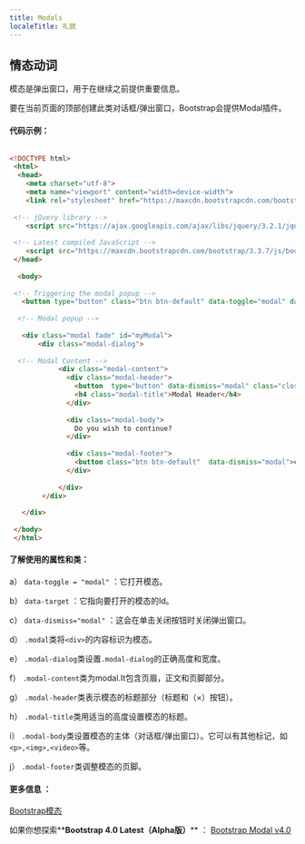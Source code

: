 ```yaml
---
title: Modals
localeTitle: 礼貌
---
```

## 情态动词

模态是弹出窗口，用于在继续之前提供重要信息。

要在当前页面的顶部创建此类对话框/弹出窗口，Bootstrap会提供Modal插件。

#### 代码示例：

```html

<!DOCTYPE html> 
 <html> 
  <head> 
    <meta charset="utf-8"> 
    <meta name="viewport" content="width=device-width"> 
    <link rel="stylesheet" href="https://maxcdn.bootstrapcdn.com/bootstrap/3.3.7/css/bootstrap.min.css"> 
 
 <!-- jQuery library --> 
    <script src="https://ajax.googleapis.com/ajax/libs/jquery/3.2.1/jquery.min.js"></script> 
 
 <!-- Latest compiled JavaScript --> 
    <script src="https://maxcdn.bootstrapcdn.com/bootstrap/3.3.7/js/bootstrap.min.js"></script> 
 </head> 
 
  <body> 
 
 <!-- Triggering the modal popup --> 
   <button type="button" class="btn btn-default" data-toggle="modal" data-target="#myModal">Open Modal</button> 
 
  <!-- Modal popup --> 
 
   <div class="modal fade" id="myModal"> 
       <div class="modal-dialog"> 
 
  <!-- Modal Content --> 
            <div class="modal-content"> 
              <div class="modal-header"> 
                <button  type="button" data-dismiss="modal" class="close">&times;</button> 
                <h4 class="modal-title">Modal Header</h4> 
              </div> 
 
              <div class="modal-body"> 
                Do you wish to continue? 
              </div> 
 
              <div class="modal-footer"> 
                <button class="btn btn-default"  data-dismiss="modal">close</button> 
              </div> 
 
            </div> 
        </div> 
 
   </div> 
 
 </body> 
 </html> 
```

#### 了解使用的属性和类：

a） `data-toggle = "modal"` ：它打开模态。

b） `data-target` ：它指向要打开的模态的Id。

c） `data-dismiss="modal"` ：这会在单击关闭按钮时关闭弹出窗口。

d） `.modal`类将`<div>`的内容标识为模态。

e） `.modal-dialog`类设置`.modal-dialog`的正确高度和宽度。

f） `.modal-content`类为modal.It包含页眉，正文和页脚部分。

g） `.modal-header`类表示模态的标题部分（标题和（×）按钮）。

h） `.modal-title`类用适当的高度设置模态的标题。

i） `.modal-body`类设置模态的主体（对话框/弹出窗口）。它可以有其他标记，如`<p>,<img>,<video>`等。

j） `.modal-footer`类调整模态的页脚。

#### 更多信息 ：

[Bootstrap模态](https://bootstrapbay.com/blog/working-bootstrap-modal/)

如果你想探索**__Bootstrap 4.0 Latest（Alpha版）__** ： [Bootstrap Modal v4.0](https://getbootstrap.com/docs/4.0/components/modal/)